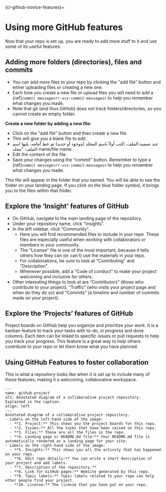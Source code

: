 (cl-github-novice-features)=
# Using more GitHub features

Now that your repo is set up, you are ready to add more stuff to it and use some of its useful features.

## Adding more folders (directories), files and commits

* You can add more files to your repo by clicking the "add file" button and either uploading files or creating a new one.
* Each time you create a new file or upload files you will need to add a {ref}`commit message<rr-vcs-commit-messages>` to help you remember what changes you made.
* Note that git (and thus GitHub) does not track folders/directories, so you cannot create an empty folder.


**Create a new folder by adding a new file:**

* Click on the "add file" button and then create a new file.
* This will give you a blank file to edit.
* عند تسمية الملف، اكتب أولاً باسم المجلد (موجود أو جديد) ثم خط أمامه، يليها اسم الملف: "مجلد-name/file-name.
* Edit the content of the file.
* Save your changes using the "commit" button. Remember to type a {ref}`commit message<rr-vcs-commit-messages>` to help you remember what changes you made.

This file will appear in the folder that you named. You will be able to see the folder on your landing page. If you click on the blue folder symbol, it brings you to the files within that folder.

## Explore the ‘Insight’ features of GitHub

* On GitHub, navigate to the main landing page of the repository.
* Under your repository name, click "Insights".
* In the left sidebar, click “Community”.
  * Here you will find recommended files to include in your repo. These files are especially useful when working with collaborators or members in your community.
  * The "License" file is one of the most important, because it tells others how they can (or can't) use the materials in your repo.
  * For collaborations, be sure to look at "Contributing" and "Description".
  * Whenever possible, add a "Code of conduct" to make your project welcoming and inclusive for others.
* Other interesting things to look at are “Contributors” (those who contribute to your project), “Traffic” (who visits your project page and when do they do so) and “Commits” (a timeline and number of commits made on your project).

## Explore the ‘Projects’ features of GitHub
Project boards on GitHub help you organize and prioritize your work. It is a kanban feature to track your tasks with to-do, in progress and done columns. Each item can be linked to specific issues or pull requests to help you track your progress. This feature is a great way to help others contribute to your repo or let them know what you have planned.


## Using GitHub Features to foster collaboration
This is what a repository looks like when it is set up to include many of these features, making it a welcoming, collaborative workspace.

```{figure} ../../figures/github-project.jpg
---
name: github-project
alt: Annotated diagram of a collaborative project repository. Explained in the caption.
align: left
---
Annotated diagram of a collaborative project repository.
- Labels on the left-hand side of the image:
  - **1. Project:** This shows you the project boards for this repo.
  - **2. Issues:** All the tasks that have been raised on this repo.
  - **3. Files:** These are all the files in the repo.
  - **4. Landing page or README.md file:** Your README.md file is automatically rendered as a landing page for your site.
- Labels on the right-hand side of the image:
  - **5. Insights:** This shows you all the activity that has happened on your repo. 
  - **6. Edit repo details:** You can write a short description of your project and add labels.
  - **7. Description of the repository.**
  - **8. Link for GitHub pages:** Website generated by this repo.
  - **9. Topic labels:** Topic labels related to your repo can help other people find your project.
  - **10. License:** The license that you have put on your repo.
```
